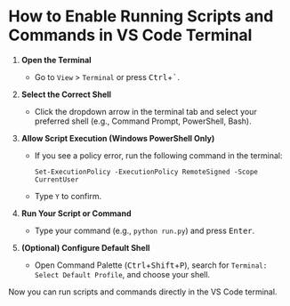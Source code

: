 # How to Enable Running Scripts and Commands in VS Code Terminal

1. **Open the Terminal**  
   - Go to `View` > `Terminal` or press <kbd>Ctrl</kbd>+<kbd>`</kbd>.

2. **Select the Correct Shell**  
   - Click the dropdown arrow in the terminal tab and select your preferred shell (e.g., Command Prompt, PowerShell, Bash).

3. **Allow Script Execution (Windows PowerShell Only)**  
   - If you see a policy error, run the following command in the terminal:
     ```
     Set-ExecutionPolicy -ExecutionPolicy RemoteSigned -Scope CurrentUser
     ```
   - Type `Y` to confirm.

4. **Run Your Script or Command**  
   - Type your command (e.g., `python run.py`) and press <kbd>Enter</kbd>.

5. **(Optional) Configure Default Shell**  
   - Open Command Palette (<kbd>Ctrl</kbd>+<kbd>Shift</kbd>+<kbd>P</kbd>), search for `Terminal: Select Default Profile`, and choose your shell.

Now you can run scripts and commands directly in the VS Code terminal.
